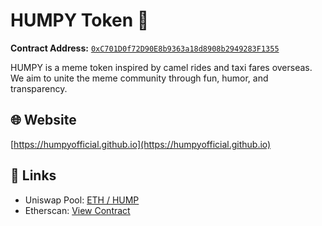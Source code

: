 # HUMPY Token 🐪

**Contract Address:** [`0xC701D0f72D90E8b9363a18d8908b2949283F1355`](https://etherscan.io/token/0xC701D0f72D90E8b9363a18d8908b2949283F1355)

HUMPY is a meme token inspired by camel rides and taxi fares overseas.  
We aim to unite the meme community through fun, humor, and transparency.

## 🌐 Website
[https://humpyofficial.github.io](https://humpyofficial.github.io)

## 🔗 Links
- Uniswap Pool: [ETH / HUMP](https://app.uniswap.org/explore/pools/ethereum/0xf263836889514Ad95295d73F05C538e8B91F2b34)
- Etherscan: [View Contract](https://etherscan.io/token/0xC701D0f72D90E8b9363a18d8908b2949283F1355)
